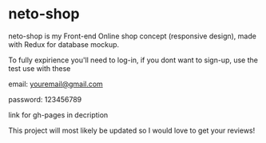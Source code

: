 # neto-shop

neto-shop is my Front-end Online shop concept (responsive design), made with Redux for database mockup.

To fully expirience you'll need to log-in, if you dont want to sign-up, use the test use with these

email: youremail@gmail.com

password: 123456789

link for gh-pages in decription

This project will most likely be updated so I would love to get your reviews!
